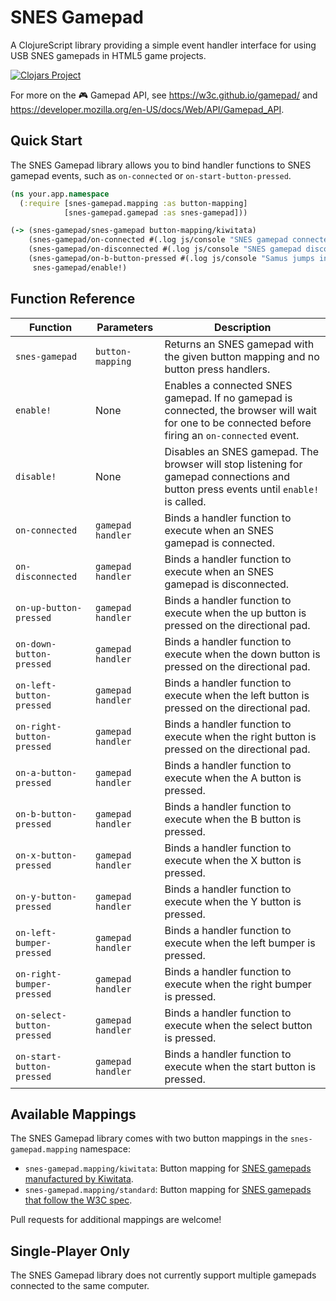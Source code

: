 # SNES Gamepad

A ClojureScript library providing a simple event handler interface for using USB SNES gamepads in HTML5 game projects.

[![Clojars Project](https://img.shields.io/clojars/v/snes-gamepad.svg)](https://clojars.org/snes-gamepad)

For more on the :video_game: Gamepad API, see https://w3c.github.io/gamepad/ and https://developer.mozilla.org/en-US/docs/Web/API/Gamepad_API.

## Quick Start

The SNES Gamepad library allows you to bind handler functions to SNES gamepad events, such as `on-connected` or `on-start-button-pressed`.

```clojure
(ns your.app.namespace
  (:require [snes-gamepad.mapping :as button-mapping]
            [snes-gamepad.gamepad :as snes-gamepad]))

(-> (snes-gamepad/snes-gamepad button-mapping/kiwitata)
    (snes-gamepad/on-connected #(.log js/console "SNES gamepad connected!"))
    (snes-gamepad/on-disconnected #(.log js/console "SNES gamepad disconnected."))
    (snes-gamepad/on-b-button-pressed #(.log js/console "Samus jumps into the air!"))
     snes-gamepad/enable!)
```

## Function Reference

| Function                   | Parameters             | Description                                                                                                                                        |
|----------------------------|------------------------|----------------------------------------------------------------------------------------------------------------------------------------------------|
| `snes-gamepad`             | `button-mapping`       | Returns an SNES gamepad with the given button mapping and no button press handlers.                                                                |
| `enable!`                  | None                   | Enables a connected SNES gamepad. If no gamepad is connected, the browser will wait for one to be connected before firing an `on-connected` event. |
| `disable!`                 | None                   | Disables an SNES gamepad. The browser will stop listening for gamepad connections and button press events until `enable!` is called.               |                                                                                    |
| `on-connected`             | `gamepad handler`      | Binds a handler function to execute when an SNES gamepad is connected.                                                                             |
| `on-disconnected`          | `gamepad handler`      | Binds a handler function to execute when an SNES gamepad is disconnected.                                                                          |
| `on-up-button-pressed`     | `gamepad handler`      | Binds a handler function to execute when the up button is pressed on the directional pad.                                                          |
| `on-down-button-pressed`   | `gamepad handler`      | Binds a handler function to execute when the down button is pressed on the directional pad.                                                        |
| `on-left-button-pressed`   | `gamepad handler`      | Binds a handler function to execute when the left button is pressed on the directional pad.                                                        |
| `on-right-button-pressed`  | `gamepad handler`      | Binds a handler function to execute when the right button is pressed on the directional pad.                                                       |
| `on-a-button-pressed`      | `gamepad handler`      | Binds a handler function to execute when the A button is pressed.                                                                                  |
| `on-b-button-pressed`      | `gamepad handler`      | Binds a handler function to execute when the B button is pressed.                                                                                  |
| `on-x-button-pressed`      | `gamepad handler`      | Binds a handler function to execute when the X button is pressed.                                                                                  |
| `on-y-button-pressed`      | `gamepad handler`      | Binds a handler function to execute when the Y button is pressed.                                                                                  |
| `on-left-bumper-pressed`   | `gamepad handler`      | Binds a handler function to execute when the left bumper is pressed.                                                                               |
| `on-right-bumper-pressed`  | `gamepad handler`      | Binds a handler function to execute when the right bumper is pressed.                                                                              |
| `on-select-button-pressed` | `gamepad handler`      | Binds a handler function to execute when the select button is pressed.                                                                             |
| `on-start-button-pressed`  | `gamepad handler`      | Binds a handler function to execute when the start button is pressed.                                                                              |

## Available Mappings

The SNES Gamepad library comes with two button mappings in the `snes-gamepad.mapping` namespace:

- `snes-gamepad.mapping/kiwitata`: Button mapping for [SNES gamepads manufactured by Kiwitata](http://amzn.to/2pp29ab).
- `snes-gamepad.mapping/standard`: Button mapping for [SNES gamepads that follow the W3C spec](https://w3c.github.io/gamepad/#remapping).

Pull requests for additional mappings are welcome!

## Single-Player Only

The SNES Gamepad library does not currently support multiple gamepads connected to the same computer.
